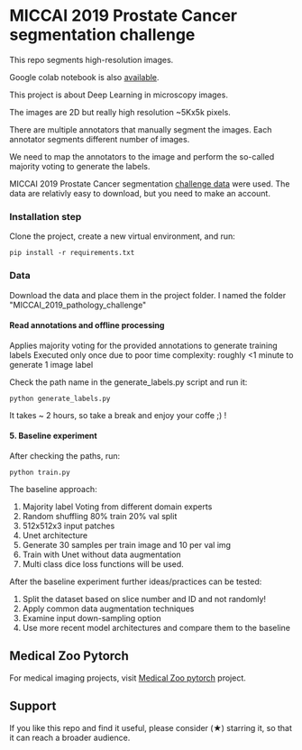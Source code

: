 # MICCAI 2019 Prostate Cancer segmentation challenge
This repo segments high-resolution images.

Google colab notebook is also [available](https://colab.research.google.com/drive/1biPE5drh_3TPMraykW2taJ7v7Gx3FuBx?usp=sharing).

This project is about Deep Learning in microscopy images.

The images are 2D but really high resolution ~5Kx5k pixels.

There are multiple annotators that manually segment the images.
Each annotator segments different number of images.

We need to map the annotators to the image and perform the so-called majority voting to generate the labels.

MICCAI 2019 Prostate Cancer segmentation [challenge data](https://gleason2019.grand-challenge.org/) were used.
The data are relativly easy to download, but you need to make an account.

### Installation step

Clone the project, create a new virtual environment, and run:
```
pip install -r requirements.txt
```

### Data
Download the data and place them in the project folder.
I named the folder "MICCAI_2019_pathology_challenge"


#### Read annotations and offline processing
Applies majority voting for the provided annotations to generate training labels
Executed only once due to poor time complexity: 
roughly <1 minute to generate 1 image label

Check the path name in the generate_labels.py script and run it:

```
python generate_labels.py
```
It takes ~ 2 hours, so take a break and enjoy your coffe ;) !

#### 5. Baseline experiment 

After checking the paths, run:
```
python train.py
```

The baseline approach:
1. Majority label Voting from different domain experts
2. Random shuffling 80% train 20% val split
3. 512x512x3 input patches
4. Unet architecture
4. Generate 30 samples per train image and 10 per val img
5. Train with Unet without data augmentation
6. Multi class dice loss functions will be used.


After the baseline experiment further ideas/practices can be tested:

1. Split the dataset based on slice number and ID and not randomly!
2. Apply common data augmentation techniques
3. Examine input down-sampling option
4. Use more recent model architectures and compare them to the baseline



## Medical Zoo Pytorch
For medical imaging projects, visit  [Medical Zoo pytorch](https://github.com/black0017/MedicalZooPytorch "MedZoo") project. 



## Support 
If you like this repo and find it useful, please consider (★) starring it, so that it can reach a broader audience.
